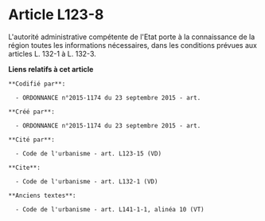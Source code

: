 # Article L123-8

L'autorité administrative compétente de l'Etat porte à la connaissance de la région toutes les informations nécessaires, dans
les conditions prévues aux articles L. 132-1 à L. 132-3.

**Liens relatifs à cet article**

	**Codifié par**:

	  - ORDONNANCE n°2015-1174 du 23 septembre 2015 - art.

	**Créé par**:

	  - ORDONNANCE n°2015-1174 du 23 septembre 2015 - art.

	**Cité par**:

	  - Code de l'urbanisme - art. L123-15 (VD)

	**Cite**:

	  - Code de l'urbanisme - art. L132-1 (VD)

	**Anciens textes**:

	  - Code de l'urbanisme - art. L141-1-1, alinéa 10 (VT)
